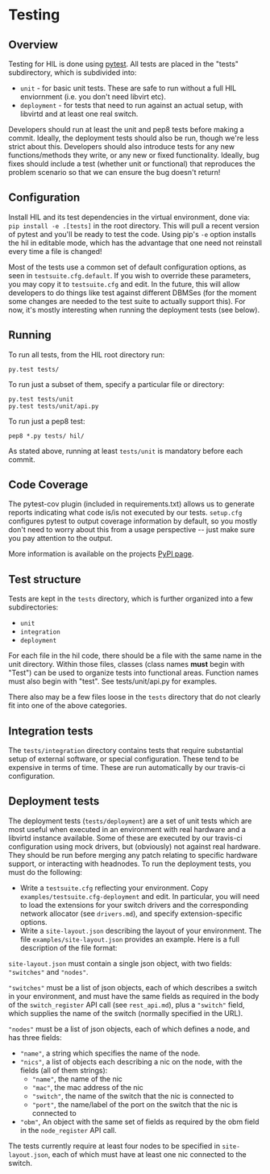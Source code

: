# Testing

## Overview

Testing for HIL is done using [pytest][1]. All tests
are placed in the "tests" subdirectory, which is subdivided into:

* `unit` - for basic unit tests. These are safe to run without a full HIL enviornment (i.e. you don't need libvirt etc).
* `deployment` - for tests that need to run against an actual setup, with libvirtd and at least one real switch.

Developers should run at least the unit and pep8 tests before making a commit.
Ideally, the deployment tests should also be run, though we're less
strict about this. Developers should also introduce tests for any new
functions/methods they write, or any new or fixed functionality. Ideally,
bug fixes should include a test (whether unit or functional) that reproduces
the problem scenario so that we can ensure the bug doesn't return!

## Configuration

Install HIL and its test dependencies in the virtual environment, done
via: `pip install -e .[tests]` in the root directory. This will pull
a recent version of pytest and you'll be ready to test the code. Using
pip's `-e` option installs the hil in editable mode, which has the
advantage that one need not reinstall every time a file is changed!

Most of the tests use a common set of default configuration options, as
seen in `testsuite.cfg.default`. If you wish to override these
parameters, you may copy it to `testsuite.cfg` and edit. In the future,
this will allow developers to do things like test against different
DBMSes (for the moment some changes are needed to the test suite to
actually support this). For now, it's mostly interesting when running
the deployment tests (see below).

## Running

To run all tests, from the HIL root directory run:

    py.test tests/

To run just a subset of them, specify a particular file or directory:

    py.test tests/unit
    py.test tests/unit/api.py

To run just a pep8 test:

    pep8 *.py tests/ hil/

As stated above, running at least `tests/unit` is mandatory before each
commit.

## Code Coverage

The pytest-cov plugin (included in requirements.txt) allows us to
generate reports indicating what code is/is not executed by our tests.
`setup.cfg` configures pytest to output coverage information by default,
so you mostly don't need to worry about this from a usage perspective --
just make sure you pay attention to the output.

More information is available on the projects [PyPI page][2].

## Test structure

Tests are kept in the `tests` directory, which is further organized into
a few subdirectories:

* `unit`
* `integration`
* `deployment`

For each file in the hil code, there should be a file with the same name in
the unit directory. Within those files, classes (class names **must**
begin with "Test") can be used to organize tests into functional areas.
Function names must also begin with "test". See tests/unit/api.py for
examples.

There also may be a few files loose in the `tests` directory that do not
clearly fit into one of the above categories.

## Integration tests

The `tests/integration` directory contains tests that require
substantial setup of external software, or special configuration. These
tend to be expensive in terms of time. These are run automatically by
our travis-ci configuration.

## Deployment tests

The deployment tests (`tests/deployment`) are a set of unit tests which
are most useful when executed in an environment with real hardware and a
libvirtd instance available. Some of these are executed by our travis-ci
configuration using mock drivers, but (obviously) not against real
hardware. They should be run before merging any patch relating to
specific hardware support, or interacting with headnodes. To run the
deployment tests, you must do the following:

* Write a `testsuite.cfg` reflecting your environment. Copy
  `examples/testsuite.cfg-deployment` and edit. In particular, you will
  need to load the extensions for your switch drivers and the
  corresponding network allocator (see `drivers.md`), and specify
  extension-specific options.
* Write a `site-layout.json` describing the layout of your environment.
  The file `examples/site-layout.json` provides an example. Here is a
  full description of the file format:

`site-layout.json` must contain a single json object, with two fields:
`"switches"` and `"nodes"`.

`"switches"` must be a list of json objects, each of which describes a
switch in your environment, and must have the same fields as required in
the body of  the `switch_register` API call (see `rest_api.md`), plus a
`"switch"` field, which supplies the name of the switch (normally
specified in the URL).

`"nodes"` must be a list of json objects, each of which defines a node,
and has three fields:

* `"name"`, a string which specifies the name of the node.
* `"nics"`, a list of objects each describing a nic on the node, with the
  fields (all of them strings):
  * `"name"`, the name of the nic
  * `"mac"`, the mac address of the nic
  * `"switch"`, the name of the switch that the nic is connected to
  * `"port"`, the name/label of the port on the switch that the nic is
    connected to
* `"obm"`, An object with the same set of fields as required by the obm
  field in the `node_register` API call.

The tests currently require at least four nodes to be specified in
`site-layout.json`, each of which must have at least one nic connected
to the switch.

[1]: http://pytest.org/
[2]: https://pypi.python.org/pypi/pytest-cov
